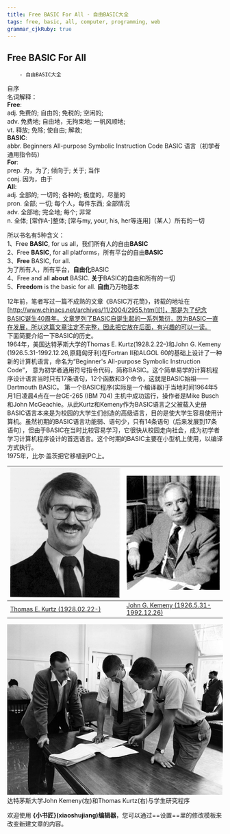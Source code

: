 ```yaml
---
title: Free BASIC For All - 自由BASIC大全
tags: free, basic, all, computer, programming, web
grammar_cjkRuby: true
---
```


Free BASIC For All
------------------------------
        - 自由BASIC大全

自序  
名词解释：  
**Free**:   
adj.    免费的; 自由的; 免税的; 空闲的;   
adv.    免费地; 自由地，无拘束地; 一帆风顺地;  
vt.     释放; 免除; 使自由; 解救;  
**BASIC**:   
abbr.   Beginners All-purpose Symbolic Instruction Code
BASIC 语言（初学者通用指令码）  
**For**:  
prep.   为，为了; 倾向于; 关于; 当作  
conj.   因为，由于  
**All**:  
adj.    全部的; 一切的; 各种的; 极度的，尽量的  
pron.   全部; 一切; 每个人，每件东西; 全部情况  
adv.    全部地; 完全地; 每个; 非常  
n.      全体; [常作A-]整体; [常与my, your, his, her等连用]（某人）所有的一切  

所以书名有5种含义：  
1、Free **BASIC**, for us all，我们所有人的自由**BASIC**  
2、Free **BASIC**, for all   platforms，所有平台的自由**BASIC**  
3、**Free** BASIC, for all.  
为了所有人，所有平台，**自由化**BASIC  
4、Free and all **about** BASIC. **关于**BASIC的自由和所有的一切  
5、**Freedom** is the basic for all. **自由**乃万物基本  

12年前，笔者写过一篇不成熟的文章《BASIC万花筒》，转载的地址在[http://www.chinacs.net/archives/11/2004/2955.html][1]，那是为了纪念BASIC诞生40周年。文章罗列了BASIC自诞生起的一系列繁衍，因为BASIC一直在发展，所以这篇文章注定不完整，因此把它放在后面，有兴趣的可以一读。    
下面简要介绍一下BASIC的历史。  
1964年，美国达特茅斯大学的Thomas E. Kurtz(1928.2.22–)和John G. Kemeny (1926.5.31-1992.12.26,原籍匈牙利)在Fortran II和ALGOL 60的基础上设计了一种新的计算机语言，命名为“Beginner's All-purpose Symbolic Instruction Code”， 意为初学者通用符号指令代码，简称BASIC。这个简单易学的计算机程序设计语言当时只有17条语句，12个函数和3个命令，这就是BASIC始祖——Dartmouth BASIC。 第一个BASIC程序(实际是一个编译器)于当地时间1964年5月1日凌晨4点在一台GE-265 (IBM 704) 主机中成功运行，操作者是Mike Busch和John McGeachie。从此Kurtz和Kemeny作为BASIC语言之父被载入史册  
BASIC语言本来是为校园的大学生们创造的高级语言，目的是使大学生容易使用计算机。虽然初期的BASIC语言功能弱、语句少，只有14条语句（后来发展到17条语句），但由于BASIC在当时比较容易学习，它很快从校园走向社会，成为初学者学习计算机程序设计的首选语言。这个时期的BASIC主要在小型机上使用，以编译方式执行。  
1975年，比尔·盖茨把它移植到PC上。

|  ![Thomas E. Kurtz][2]   |  ![John G. Kemeny][3]   |
| --- | --- |
|  [Thomas E. Kurtz (1928.02.22-)][4]   |  [John G. Kemeny (1926.5.31-1992.12.26)][5]  |

![enter description here][6]
 达特茅斯大学John Kemeny(左)和Thomas Kurtz(右)与学生研究程序  
 


欢迎使用 **{小书匠}(xiaoshujiang)编辑器**，您可以通过==设置==里的修改模板来改变新建文章的内容。  


  [1]: http://www.chinacs.net/archives/11/2004/2955.html
  [2]: ./images/Fearless_Leader.gif "Fearless_Leader.gif"
  [3]: ./images/Kemeny.jpeg "Kemeny.jpeg"
  [4]: https://en.wikipedia.org/wiki/Thomas_E._Kurtz
  [5]: https://en.wikipedia.org/wiki/John_G._Kemeny
  [6]: ./images/kemenyandkurtz.jpg "kemenyandkurtz.jpg"
